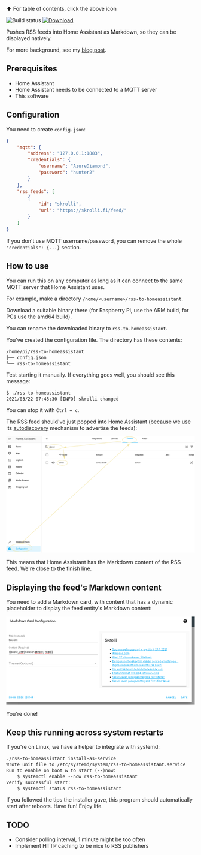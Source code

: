 ⬆️ For table of contents, click the above icon

![Build status](https://github.com/joonas-fi/rss-to-homeassistant/workflows/Build/badge.svg)
[![Download](https://img.shields.io/github/downloads/joonas-fi/rss-to-homeassistant/total.svg?style=for-the-badge)](https://github.com/joonas-fi/rss-to-homeassistant/releases)

Pushes RSS feeds into Home Assistant as Markdown, so they can be displayed natively.

For more background, see my [blog post](https://joonas.fi/2020/08/displaying-rss-feed-with-home-assistant/).


Prerequisites
-------------

- Home Assistant
- Home Assistant needs to be connected to a MQTT server
- This software


Configuration
-------------

You need to create `config.json`:

```json
{
	"mqtt": {
		"address": "127.0.0.1:1883",
		"credentials": {
			"username": "AzureDiamond",
			"password": "hunter2"
		}
	},
	"rss_feeds": [
		{
			"id": "skrolli",
			"url": "https://skrolli.fi/feed/"
		}
	]
}
```

If you don't use MQTT username/password, you can remove the whole `"credentials": {...}` section.


How to use
----------

You can run this on any computer as long as it can connect to the same MQTT server that Home Assistant uses.

For example, make a directory `/home/<username>/rss-to-homeassistant`.

Download a suitable binary there (for Raspberry Pi, use the ARM build, for PCs use the amd64 build).

You can rename the downloaded binary to `rss-to-homeassistant`.

You've created the configuration file. The directory has these contents:

```
/home/pi/rss-to-homeassistant
├── config.json
└── rss-to-homeassistant
```

Test starting it manually. If everything goes well, you should see this message:

```console
$ ./rss-to-homeassistant
2021/03/22 07:45:30 [INFO] skrolli changed
```

You can stop it with `Ctrl + c`.

The RSS feed should've just popped into Home Assistant (because we use its
[autodiscovery](https://www.home-assistant.io/docs/mqtt/discovery/) mechanism to advertise the feeds):

![](docs/home-assistant-entity.png)

This means that Home Assistant has the Markdown content of the RSS feed. We're close to the finish line.


Displaying the feed's Markdown content
--------------------------------------

You need to add a Markdown card, with content that has a dynamic placeholder to display the feed
entity's Markdown content:

![](docs/home-assistant-markdown-card.png)

You're done!


Keep this running across system restarts
----------------------------------------

If you're on Linux, we have a helper to integrate with systemd:

```console
./rss-to-homeassistant install-as-service
Wrote unit file to /etc/systemd/system/rss-to-homeassistant.service
Run to enable on boot & to start (--)now:
	$ systemctl enable --now rss-to-homeassistant
Verify successful start:
	$ systemctl status rss-to-homeassistant
```

If you followed the tips the installer gave, this program should automatically start after reboots.
Have fun! Enjoy life.


TODO
----

- Consider polling interval, 1 minute might be too often
- Implement HTTP caching to be nice to RSS publishers
